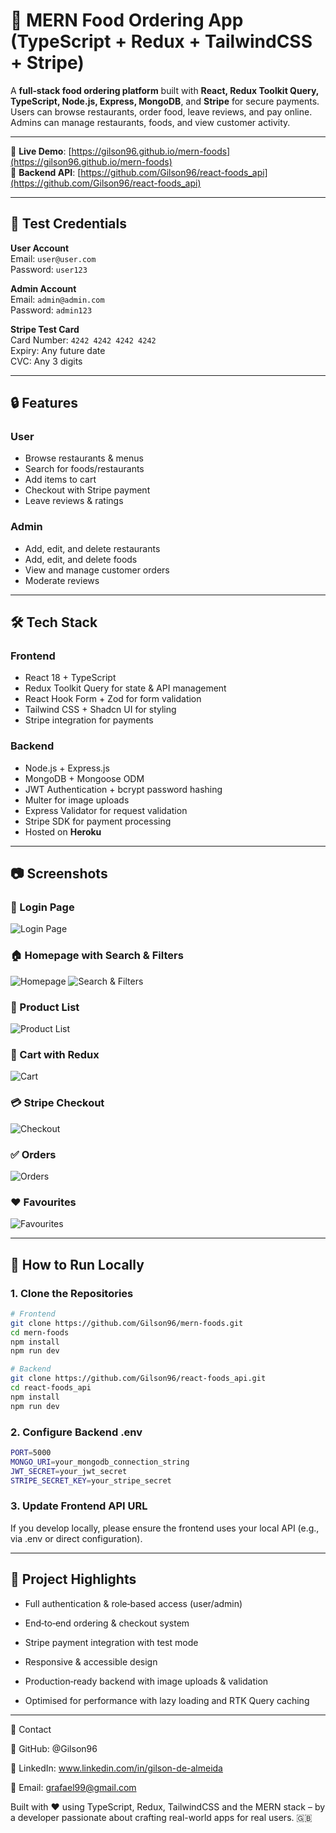 # 🍔 MERN Food Ordering App (TypeScript + Redux + TailwindCSS + Stripe)

A **full‑stack food ordering platform** built with **React, Redux Toolkit Query, TypeScript, Node.js, Express, MongoDB**, and **Stripe** for secure payments.  
Users can browse restaurants, order food, leave reviews, and pay online.  
Admins can manage restaurants, foods, and view customer activity.

---

🚀 **Live Demo**: [https://gilson96.github.io/mern-foods](https://gilson96.github.io/mern-foods)  
🔌 **Backend API**: [https://github.com/Gilson96/react-foods_api](https://github.com/Gilson96/react-foods_api)

---

## 🔑 Test Credentials
**User Account**  
Email: `user@user.com`  
Password: `user123`

**Admin Account**  
Email: `admin@admin.com`  
Password: `admin123`

**Stripe Test Card**  
Card Number: `4242 4242 4242 4242`  
Expiry: Any future date  
CVC: Any 3 digits

---

## 🔒 Features

### **User**
- Browse restaurants & menus
- Search for foods/restaurants
- Add items to cart
- Checkout with Stripe payment
- Leave reviews & ratings

### **Admin**
- Add, edit, and delete restaurants
- Add, edit, and delete foods
- View and manage customer orders
- Moderate reviews

---

## 🛠 Tech Stack

### **Frontend**
- React 18 + TypeScript
- Redux Toolkit Query for state & API management
- React Hook Form + Zod for form validation
- Tailwind CSS + Shadcn UI for styling
- Stripe integration for payments

### **Backend**
- Node.js + Express.js
- MongoDB + Mongoose ODM
- JWT Authentication + bcrypt password hashing
- Multer for image uploads
- Express Validator for request validation
- Stripe SDK for payment processing
- Hosted on **Heroku**

---

## 📷 Screenshots

### 🔐 Login Page  
![Login Page](https://github.com/Gilson96/mern-foods/blob/master/src/screenshots/login_page.png?raw=true)

### 🏠 Homepage with Search & Filters  
![Homepage](https://github.com/Gilson96/mern-foods/blob/master/src/screenshots/homepage.png?raw=true)
![Search & Filters](https://github.com/Gilson96/mern-foods/blob/master/src/screenshots/search.png?raw=true)

### 🍕 Product List  
![Product List](https://github.com/Gilson96/mern-foods/blob/master/src/screenshots/product-list.png?raw=true)

### 🛒 Cart with Redux  
![Cart](https://github.com/Gilson96/mern-foods/blob/master/src/screenshots/cart.png?raw=true)

### 💳 Stripe Checkout  
![Checkout](https://github.com/Gilson96/mern-foods/blob/master/src/screenshots/confirmation.png?raw=true)

### ✅ Orders
![Orders](https://github.com/Gilson96/mern-foods/blob/master/src/screenshots/orders.png?raw=true)

### ❤️ Favourites
![Favourites](https://github.com/Gilson96/mern-foods/blob/master/src/screenshots/favourites.png?raw=true)

---

## 🧭 How to Run Locally

### 1. Clone the Repositories

```bash
# Frontend
git clone https://github.com/Gilson96/mern-foods.git
cd mern-foods
npm install
npm run dev

# Backend
git clone https://github.com/Gilson96/react-foods_api.git
cd react-foods_api
npm install
npm run dev
```
### 2. Configure Backend .env
```bash
PORT=5000
MONGO_URI=your_mongodb_connection_string
JWT_SECRET=your_jwt_secret
STRIPE_SECRET_KEY=your_stripe_secret
```

### 3. Update Frontend API URL
If you develop locally, please ensure the frontend uses your local API (e.g., via .env or direct configuration).

---

## 📌 Project Highlights

- Full authentication & role‑based access (user/admin)

- End‑to‑end ordering & checkout system

- Stripe payment integration with test mode

- Responsive & accessible design

- Production‑ready backend with image uploads & validation

- Optimised for performance with lazy loading and RTK Query caching

---

🤝 Contact

👤 GitHub: @Gilson96

💼 LinkedIn: www.linkedin.com/in/gilson-de-almeida

📧 Email: grafael99@gmail.com

Built with ❤️ using TypeScript, Redux, TailwindCSS and the MERN stack – by a developer passionate about crafting real-world apps for real users. 🇬🇧
